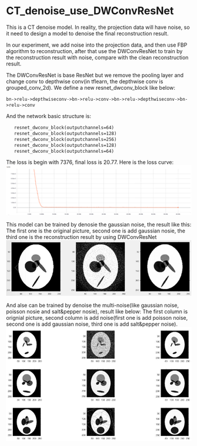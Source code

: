 # CT_denoise_use_DWConvResNet

This is a CT denoise model.
In reality, the projection data will have noise, so it need to design a 
model to denoise the final reconstruction result.

In our experiment, we add noise into the projection data, and then 
use FBP algorithm to reconstruction, after that use the DWConvResNet
to train by the reconstruction result with noise, compare with the
clean reconstruction result.

The DWConvResNet is base ResNet but we remove the pooling layer and change 
conv to depthwise conv(in tflearn, the depthwise conv is grouped_conv_2d).
We define a new resnet_dwconv_block like below:
     
    bn->relu->depthwiseconv->bn->relu->conv->bn->relu->depthwiseconv->bn->relu->conv

And the network basic structure is:

       resnet_dwconv_block(outputchannels=64)
       resnet_dwconv_block(outputchannels=128)
       resnet_dwconv_block(outputchannels=256)
       resnet_dwconv_block(outputchannels=128)
       resnet_dwconv_block(outputchannels=64)

The loss is begin with 7376, final loss is 20.77. Here is the loss curve:
![image](https://github.com/PaulGitt/CT_denoise_use_DWConvResNet/blob/master/loss.png)

This model can be trained by denosie the gaussian noise, the result like this:
The first one is the original picture, second one is add gaussian nosie, 
the third one is the reconstruction result by using DWConvResNet
![image](https://github.com/PaulGitt/CT_denoise_use_DWConvResNet/blob/master/result1.jpg)

And alse can be trained by denoise the multi-noise(like gaussian noise, poisson nosie and salt&pepper nosie),
result like below:
The first column is orignial picture,
second column is add noise(first one is add poisson noise, second one is add gaussian noise, third one is add
salt&pepper noise).
![image](https://github.com/PaulGitt/CT_denoise_use_DWConvResNet/blob/master/result2.jpg)
